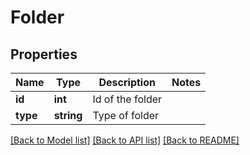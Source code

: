 # Folder

## Properties

Name | Type | Description | Notes
------------ | ------------- | ------------- | -------------
**id** | **int** | Id of the folder |
**type** | **string** | Type of folder |

[[Back to Model list]](../../README.md#models) [[Back to API list]](../../README.md#endpoints) [[Back to README]](../../README.md)
